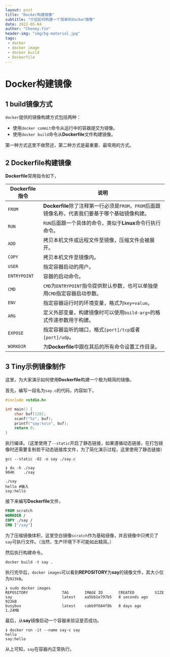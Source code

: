 ```yaml
---
layout: post
title: "Docker构建镜像"
subtitle: "介绍如何构建一个简单的docker镜像"
date: 2022-05-04
author: "Cheney.Yin"
header-img: "img/bg-material.jpg"
tags:
 - docker
 - docker image
 - docker build
 - Dockerfile
---
```


# Docker构建镜像

## 1 build镜像方式

`docker`提供的镜像构建方式包括两种：

- 使用`docker commit`命令从运行中的容器提交为镜像。
- 使用`docker build`命令从**Dockerfile**文件构建镜像。

第一种方式这里不做赘述，第二种方式是最重要、最常用的方式。

## 2 Dockerfile构建镜像

**Dockerfile**常用指令如下，

| **Dockerfile**指令 | 说明                                                         |
| ------------------ | ------------------------------------------------------------ |
| `FROM`             | **Dockerfile**除了注释第一行必须是`FROM`，`FROM`后面跟镜像名称，代表我们要基于哪个基础镜像构建。 |
| `RUN`              | `RUN`后面跟一个具体的命令，类似于**Linux**命令行执行命令。   |
| `ADD`              | 拷贝本机文件或远程文件至镜像，压缩文件会被展开。             |
| `COPY`             | 拷贝本机文件至镜像内。                                       |
| `USER`             | 指定容器启动的用户。                                         |
| `ENTRYPOINT`       | 容器的启动命令。                                             |
| `CMD`              | `CMD`为`ENTRYPOINT`指令提供默认参数，也可以单独使用`CMD`指定容器启动参数。 |
| `ENV`              | 指定容器运行时的环境变量，格式为`key=value`。                |
| `ARG`              | 定义外部变量，构建镜像时可以使用`build-arg=`的格式传递参数用于构建。 |
| `EXPOSE`           | 指定容器监听的端口，格式`[port]/tcp`或者`[port]/udp`。       |
| `WORKDIR`          | 为**Dockerfile**中跟在其后的所有命令设置工作目录。           |

## 3 Tiny示例镜像制作

这里，为大家演示如何使用**Dockerfile**构建一个极为精简的镜像。

首先，编写一段名为`say.c`的代码，内容如下，

```c
#include <stdio.h>

int main() {
	char buf[128];
	scanf("%s", buf);
	printf("say:%s\n", buf);
	return 0;
}
```

执行编译。（这里使用了`--static`开启了静态链接，如果遵循动态链接，在打包镜像时还需要复制若干动态链接库文件，为了简化演示过程，这里使用了静态链接）

```shell
gcc --static -O2 -o say ./say.c
```

```shell
❯ du -h ./say
904K	./say
```

```shell
./say
hello #输入
say:hello
```

接下来编写**Dockerfile**文件，

```dockerfile
FROM scratch
WORKDIR /
COPY ./say /
CMD ["/say"]
```

为了压缩镜像体积，这里空白镜像`scratch`作为基础镜像，并且镜像中只拷贝了`say`可执行文件。（当然，生产环境下不可能如此精简。）

然后执行构建命令。

```shell
docker build -t say .
```

执行完毕后，`docker images`可以看到**REPOSITORY**为**say**的镜像文件，其大小仅为`923kB`。

```shell
❯ sudo docker images
REPOSITORY               TAG       IMAGE ID       CREATED         SIZE
say                      latest    aa5bb1e797b5   8 seconds ago   923kB
busybox                  latest    cabb9f684f8b   8 days ago      1.24MB
```

最后，从**say**镜像启动一个容器来验证是否成功。

```shell
❯ docker run -it --name say-c say
hello
say:hello
```

从上可知，`say`在容器内正常执行。
